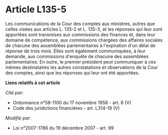 # Article L135-5

Les communications de la Cour des comptes aux ministres, autres que celles visées aux articles L. 135-2 et L. 135-3, et les
réponses qui leur sont apportées sont transmises   aux commissions des finances et, dans leur domaine de compétence, aux
commissions chargées des affaires sociales de chacune des assemblées parlementaires à l'expiration d'un délai de réponse de
trois mois. Elles sont également communiquées, à leur demande, aux commissions d'enquête de chacune des assemblées
parlementaires. En outre, le premier président peut communiquer à ces mêmes destinataires les autres constatations et
observations de la Cour des comptes, ainsi que les réponses qui leur ont été apportées.

**Liens relatifs à cet article**

_Cité par_:

  - Ordonnance n°58-1100 du 17 novembre 1958 - art. 6 (V)
  - Code des juridictions financières - art. L314-19 (V)

_Modifié par_:

  - Loi n°2007-1786 du 19 décembre 2007 - art. 99
